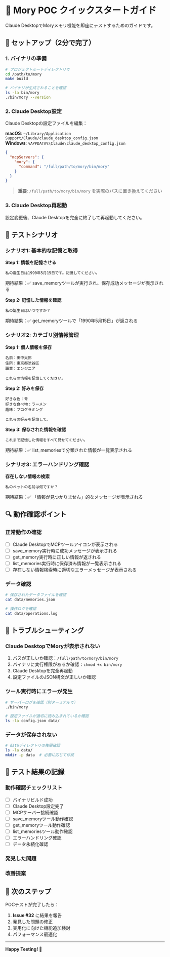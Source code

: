 # 🦔 Mory POC クイックスタートガイド

Claude DesktopでMoryメモリ機能を即座にテストするためのガイドです。

## 🚀 セットアップ（2分で完了）

### 1. バイナリの準備
```bash
# プロジェクトルートディレクトリで
cd /path/to/mory
make build

# バイナリが生成されることを確認
ls -la bin/mory
./bin/mory --version
```

### 2. Claude Desktop設定

Claude Desktopの設定ファイルを編集：

**macOS**: `~/Library/Application Support/Claude/claude_desktop_config.json`  
**Windows**: `%APPDATA%\Claude\claude_desktop_config.json`

```json
{
  "mcpServers": {
    "mory": {
      "command": "/full/path/to/mory/bin/mory"
    }
  }
}
```

> **重要**: `/full/path/to/mory/bin/mory` を実際のパスに置き換えてください

### 3. Claude Desktop再起動

設定変更後、Claude Desktopを完全に終了して再起動してください。

## 🧪 テストシナリオ

### シナリオ1: 基本的な記憶と取得

**Step 1: 情報を記憶させる**
```
私の誕生日は1990年5月15日です。記憶してください。
```
期待結果：✅ save_memoryツールが実行され、保存成功メッセージが表示される

**Step 2: 記憶した情報を確認**
```
私の誕生日はいつですか？
```
期待結果：✅ get_memoryツールで「1990年5月15日」が返される

### シナリオ2: カテゴリ別情報管理

**Step 1: 個人情報を保存**
```
名前：田中太郎
住所：東京都渋谷区
職業：エンジニア

これらの情報を記憶してください。
```

**Step 2: 好みを保存**
```
好きな色：青
好きな食べ物：ラーメン
趣味：プログラミング

これらの好みを記憶して。
```

**Step 3: 保存された情報を確認**
```
これまで記憶した情報をすべて見せてください。
```
期待結果：✅ list_memoriesで分類された情報が一覧表示される

### シナリオ3: エラーハンドリング確認

**存在しない情報の検索**
```
私のペットの名前は何ですか？
```
期待結果：✅ 「情報が見つかりません」的なメッセージが表示される

## 🔍 動作確認ポイント

### 正常動作の確認
- [ ] Claude DesktopでMCPツールアイコンが表示される
- [ ] save_memory実行時に成功メッセージが表示される
- [ ] get_memory実行時に正しい情報が返される
- [ ] list_memories実行時に保存済み情報が一覧表示される
- [ ] 存在しない情報検索時に適切なエラーメッセージが表示される

### データ確認
```bash
# 保存されたデータファイルを確認
cat data/memories.json

# 操作ログを確認  
cat data/operations.log
```

## 🐛 トラブルシューティング

### Claude DesktopでMoryが表示されない
1. パスが正しいか確認：`/full/path/to/mory/bin/mory`
2. バイナリに実行権限があるか確認：`chmod +x bin/mory`
3. Claude Desktopを完全再起動
4. 設定ファイルのJSON構文が正しいか確認

### ツール実行時にエラーが発生
```bash
# サーバーログを確認（別ターミナルで）
./bin/mory

# 設定ファイルが適切に読み込まれているか確認
ls -la config.json data/
```

### データが保存されない
```bash
# dataディレクトリの権限確認
ls -la data/
mkdir -p data  # 必要に応じて作成
```

## 📝 テスト結果の記録

### 動作確認チェックリスト
- [ ] バイナリビルド成功
- [ ] Claude Desktop設定完了
- [ ] MCPサーバー接続確認
- [ ] save_memoryツール動作確認
- [ ] get_memoryツール動作確認  
- [ ] list_memoriesツール動作確認
- [ ] エラーハンドリング確認
- [ ] データ永続化確認

### 発見した問題
<!-- テスト中に発見した問題をここに記録 -->

### 改善提案
<!-- テスト結果を基にした改善提案をここに記録 -->

## 🎯 次のステップ

POCテストが完了したら：
1. **Issue #32** に結果を報告
2. 発見した問題の修正
3. 実用化に向けた機能追加検討
4. パフォーマンス最適化

---

**Happy Testing! 🦔**